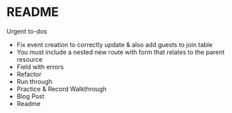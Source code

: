 # README

Urgent to-dos
* Fix event creation to correctly update & also add guests to join table
* You must include a nested new route with form that relates to the parent resource
* Field with errors
* Refactor
* Run through
* Practice & Record Walkthrough
* Blog Post
* Readme
